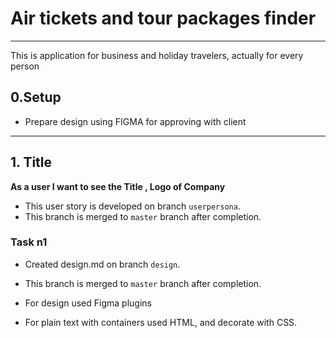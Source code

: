 # Air tickets and tour packages finder

---

This is application for business and holiday travelers, actually for every person

## 0.Setup

- Prepare design using FIGMA for approving with client

---

## 1. Title

**As a user I want to  see the Title ,
 Logo  of Company**

- This user story is developed on branch `userpersona`.
- This branch is merged to `master` branch after completion.

### Task n1

- Created design.md on branch `design`.
- This branch is merged to `master` branch after completion.

- For design used Figma plugins
  
- For plain text with containers used HTML, and decorate with CSS.